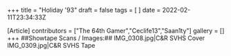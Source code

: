 +++
title = "Holiday '93"
draft = false
tags = [ ]
date = 2022-02-11T23:34:33Z

[Article]
contributors = ["The 64th Gamer","Ceclife13","Saan1ty"]
gallery = []
+++
##Showtape Scans / Images:##
<gallery>
IMG_0308.jpg|C&R SVHS Cover
IMG_0309.jpg|C&R SVHS Tape
</gallery>